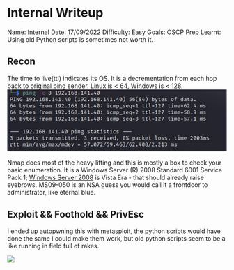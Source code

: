 # Internal Writeup
Name: Internal
Date:  17/09/2022
Difficulty:  Easy
Goals:  OSCP Prep
Learnt: Using old Python scripts is sometimes not worth it. 

## Recon

The time to live(ttl) indicates its OS. It is a decrementation from each hop back to original ping sender. Linux is < 64, Windows is < 128.
![ping](Screenshots/ping.png)

Nmap does most of the heavy lifting and this is mostly a box to check your basic enumeration. It is a Windows Server (R) 2008 Standard 6001 Service Pack 1; [Windows Server 2008](https://en.wikipedia.org/wiki/Windows_Server_2008) is Vista Era - that should already raise eyebrows. MS09-050 is an NSA guess you would call it a frontdoor to administrator, like eternal blue.

## Exploit && Foothold && PrivEsc
I ended  up autopwning this with metasploit, the python scripts would have done the same I could make them work, but old python scripts seem to be a like running in field full of rakes.

![](metasploit.png)
